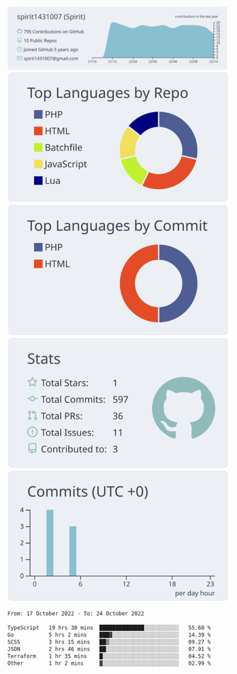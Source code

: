 [![](https://raw.githubusercontent.com/spirit1431007/spirit1431007/master/profile-summary-card-output/nord_bright/0-profile-details.svg)](https://git.io/spiritx)
[![](https://raw.githubusercontent.com/spirit1431007/spirit1431007/master/profile-summary-card-output/nord_bright/1-repos-per-language.svg)](https://git.io/spiritx) [![](https://raw.githubusercontent.com/spirit1431007/spirit1431007/master/profile-summary-card-output/nord_bright/2-most-commit-language.svg)](https://git.io/spiritx)
[![](https://raw.githubusercontent.com/spirit1431007/spirit1431007/master/profile-summary-card-output/nord_bright/3-stats.svg)](https://git.io/spiritx) [![](https://raw.githubusercontent.com/spirit1431007/spirit1431007/master/profile-summary-card-output/nord_bright/4-productive-time.svg)](https://git.io/spiritx)

<!--START_SECTION:waka-->

```text
From: 17 October 2022 - To: 24 October 2022

TypeScript   19 hrs 30 mins  ██████████████░░░░░░░░░░░   55.60 %
Go           5 hrs 2 mins    ███▓░░░░░░░░░░░░░░░░░░░░░   14.39 %
SCSS         3 hrs 15 mins   ██▒░░░░░░░░░░░░░░░░░░░░░░   09.27 %
JSON         2 hrs 46 mins   ██░░░░░░░░░░░░░░░░░░░░░░░   07.91 %
Terraform    1 hr 35 mins    █░░░░░░░░░░░░░░░░░░░░░░░░   04.52 %
Other        1 hr 2 mins     ▓░░░░░░░░░░░░░░░░░░░░░░░░   02.99 %
```

<!--END_SECTION:waka-->
